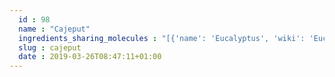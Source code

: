 ```yaml
---
  id : 98
  name : "Cajeput"
  ingredients_sharing_molecules : "[{'name': 'Eucalyptus', 'wiki': 'Eucalyptus_oil', 'id': 105, 'category': 'Essential Oil', 'common_molecules': [17100, 111037, 264, 10430, 261]}, {'name': 'Lovage', 'wiki': 'Lovage', 'id': 116, 'category': 'Essential Oil', 'common_molecules': [7127, 111037, 10430, 17100]}, {'name': 'Black Currant', 'wiki': 'Blackcurrant', 'id': 174, 'category': 'Fruit', 'common_molecules': [111037, 264, 10430, 17100]}, {'name': 'Sour Cherry', 'wiki': 'Prunus_cerasus', 'id': 226, 'category': 'Berry', 'common_molecules': [7127, 264, 10430, 17100]}, {'name': 'Strawberry', 'wiki': 'Strawberry', 'id': 234, 'category': 'Berry', 'common_molecules': [261, 264, 10430, 17100]}]"
  slug : cajeput
  date : 2019-03-26T08:47:11+01:00
---
```



